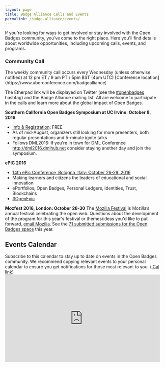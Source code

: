 ```yaml
---
layout: page
title: Badge Alliance Calls and Events
permalink: /badge-alliance/events/
---
```

If you're looking for ways to get involved or stay involved with the Open Badges community, you’ve come to the right place. Here you'll find details about worldwide opportunities, including upcoming calls, events, and programs. 

<h3 class="title title-content">Community Call</h3>
The weekly community call occurs every Wednesday (unless otherwise notified) at 12 pm ET / 9 am PT / 5pm BST (4pm UTC) [Conference location](https://www.uberconference.com/badgealliance)

The Etherpad link will be displayed on Twitter (see the [#openbadges](https://twitter.com/search?q=%23openbadges) hashtag) and the Badge Alliance mailing list. All are welcome to participate in the calls and learn more about the global impact of Open Badges.

**Southern California Open Badges Symposium at UC Irvine: October 8, 2016**

* [Info & Registration](http://openbadgessymposium2016.eventbrite.com): FREE
* As of mid-August, organizers still looking for more presenters, both regular presentations and 5-minute ignite talks
* Follows DML2016: If you're in town for DML Conference http://dml2016.dmlhub.net consider staying another day and join the symposium.

**ePIC 2016**

* [14th ePic Conference, Bologna, Italy: October 26-28, 2016](http://www.openepic.eu)
* Making learners and citizens the leaders of educational and social innovation
* ePortfolios, Open Badges, Personal Ledgers, Identities, Trust, Blockchains
* [#OpenEpic](https://twitter.com/search?q=%23openepic)
 
**Mozfest 2016, London: October 28-30**
The [Mozilla Festival](https://mozillafestival.org) is Mozilla’s annual festival celebrating the open web. Questions about the development of the program for this year's festival or themes/ideas you'd like to put forward, [email Mozilla](mailto:festival@mozilla.org). See the [71 submitted submissions for the Open Badges space](https://github.com/MozillaFoundation/mozfest-program-2016/issues?page=1&q=is%3Aopen+is%3Aissue+label%3A%22%5BSpace%5D+Open+badges%22) this year. 

<h2 class="title title-content" id="calendar">Events Calendar</h2>
Subscribe to this calendar to stay up to date on events in the Open Badges community. We recommend copying relevant events to your personal calendar to ensure you get notifications for those most relevant to you. (<a title="Badge Alliance Open Badges Events Calendar in iCal format" href="https://calendar.google.com/calendar/ical/ifjuqevurkfqqgnj6ecnh9g9ho%40group.calendar.google.com/public/basic.ics">iCal link</a>)

<style>.embed-container { position: relative; padding-bottom: 56.25%; height: 0; overflow: hidden; max-width: 100%; } .embed-container iframe, .embed-container object, .embed-container embed { position: absolute; top: 0; left: 0; width: 100%; height: 100%; }</style><div class='embed-container'><iframe src='https://calendar.google.com/calendar/embed?src=ifjuqevurkfqqgnj6ecnh9g9ho%40group.calendar.google.com&ctz=America/Los_Angeles' style='border:0'></iframe></div>
